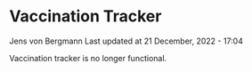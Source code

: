 Vaccination Tracker
================
Jens von Bergmann
Last updated at 21 December, 2022 - 17:04

Vaccination tracker is no longer functional.
